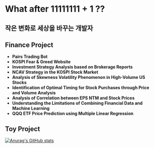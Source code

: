 # What after 11111111 + 1 ??
## 작은 변화로 세상을 바꾸는 개발자

## Finance Project
- **Pairs Trading Bot**
- **KOSPI Fear & Greed Website**
- **Investment Strategy Analysis based on Brokerage Reports**
- **NCAV Strategy in the KOSPI Stock Market**
- **Analysis of Skewness Volatility Phenomenon in High-Volume US Stocks**
- **Identification of Optimal Timing for Stock Purchases through Price and Volume Analysis**
- **Analysis of Correlation between EPS NTM and Stock Prices**
- **Understanding the Limitations of Combining Financial Data and Machine Learning**
- **QQQ ETF Price Prediction using Multiple Linear Regression**

## Toy Project


[![Anurag's GitHub stats](https://github-readme-stats.vercel.app/api?username=immanuelk1m)](https://github.com/anuraghazra/github-readme-stats)

<!--
![](./profile-3d-contrib/profile-south-season-animate.svg)
-->
